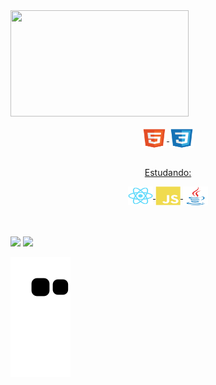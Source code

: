 <div>
<a href="https://github.com/ipedroavelino">

  
<img height="170em" width="285em" justify-content="center" src="https://github-readme-stats.vercel.app/api/top-langs/?username=ipedroavelino&layout=compact&langs_count=7&theme=midnight-purple"/>
</div>

<div align="center" style="display: inline_block" ><br>
<img align="center" alt="HTML-Logo" height="30" width="40" src="https://raw.githubusercontent.com/devicons/devicon/master/icons/html5/html5-original.svg">
<img align="center" alt="CSS-logo" height="30" width="40" src="https://raw.githubusercontent.com/devicons/devicon/master/icons/css3/css3-original.svg">
</div>
  <br>
  <div align="center">
  <p>Estudando:</p>
 <img align="center" alt="React-Logo" height="30" width="40" src="https://raw.githubusercontent.com/devicons/devicon/master/icons/react/react-original.svg">
<img align="center" alt="JS-Logo" height="30" width="40" src="https://raw.githubusercontent.com/devicons/devicon/master/icons/javascript/javascript-plain.svg">
   <img align="center" alt="Java-Logo" height="30" width="40" src="https://github.com/devicons/devicon/blob/master/icons/java/java-original.svg"> 
   </div>
  
  
<div style="margin-top: 50px">
  <a href="https://www.linkedin.com/in/pedro-avelino" target="_blank"><img src="https://img.shields.io/badge/-LinkedIn-%230077B5?style=for-the-badge&logo=linkedin&logoColor=white" target="_blank"></a> 
   <a href = "mailto:ipedroavelino@gmail.com"><img src="https://img.shields.io/badge/Gmail-D14836?style=for-the-badge&logo=gmail&logoColor=white"></a>
</div>
  

  ![Snake animation](https://github.com/ipedroavelino/ipedroavelino/blob/output/github-contribution-grid-snake.svg)

